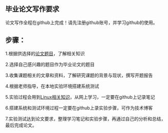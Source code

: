## 毕业论文写作要求 ##

论文写作全程在github上完成！请先注册github账号，并学习github的使用。

## 步骤： ##

1.根据供选择的[论文题目](https://github.com/shenjinian/thesis/blob/master/subject.md)，了解相关知识

2.选择自己感兴趣的题目作为毕业论文的题目

3.收集课题相关的文章和资料，了解研究课题的背景与现状，撰写开题报告

4.根据老师指导，在本地实验环境搭建系统测试

5.实验过程会用到[Linux相关知识](https://github.com/shenjinian/thesis/blob/master/knowledge.md)，从网上学习，一定要在github上记录笔记

6.搭建系统和测试环境过程一定要在github上录实验步骤，可作为技术博客

7.实验测试达到论文要求，整理学习笔记和实验步骤，再通过自己的分析和总结，最后完成论文。


